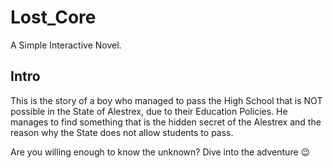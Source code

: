 # Lost_Core
A Simple Interactive Novel.

## Intro
This is the story of a boy who managed to pass the High School that is NOT possible in the State of 
Alestrex, due to their Education Policies. He manages to find something that is the hidden secret of 
the Alestrex and the reason why the State does not allow students to pass.

Are you willing enough to know the unknown?
Dive into the adventure 😉